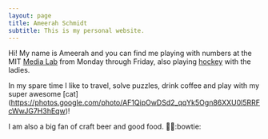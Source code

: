 ```yaml
---
layout: page
title: Ameerah Schmidt
subtitle: This is my personal website.
---
```


Hi! My name is Ameerah and you can find me playing with numbers at the MIT [Media Lab](http://www.media.mit.edu/) from Monday through Friday, also playing [hockey](https://www.facebook.com/groups/9973352406/) with the ladies.

In my spare time I like to travel, solve puzzles, drink coffee and play with my super awesome [cat] (https://photos.google.com/photo/AF1QipOwDSd2_qqYk5Ogn86XXU0l5RRFcWwJG7H3hEqw)!

I am also a big fan of craft beer and good food. :beers::spaghetti::bowtie:
